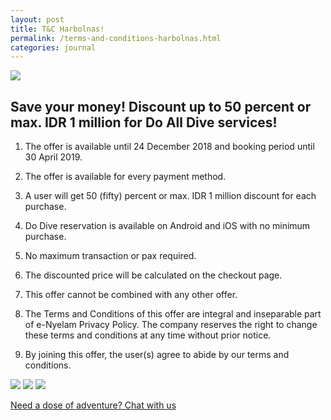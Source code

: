 ```yaml
---
layout: post
title: T&C Harbolnas!
permalink: /terms-and-conditions-harbolnas.html
categories: journal
---
```


<img src="https://i.imgur.com/xsBdubS.png" class="img-responsive post-feat-img" />

## Save your money! Discount up to 50 percent or max. IDR 1 million for Do All Dive services!

1. The offer is available until 24 December 2018 and booking period until 30 April 2019.

2. The offer is available for every payment method.

3. A user will get 50 (fifty) percent or max. IDR 1 million discount for each purchase.

4. Do Dive reservation is available on Android and iOS with no minimum purchase.

5. No maximum transaction or pax required.

6. The discounted price will be calculated on the checkout page.

7. This offer cannot be combined with any other offer.

8. The Terms and Conditions of this offer are integral and inseparable part of e-Nyelam Privacy Policy. The company reserves the right to change these terms and conditions at any time without prior notice.

9. By joining this offer, the user(s) agree to abide by our terms and conditions. 

<img src="https://i.imgur.com/JqVMMsS.jpg" class="img-responsive post-feat-img" />

<img src="https://i.imgur.com/B1tLJYE.jpg" class="img-responsive post-feat-img" />

<img src="https://i.imgur.com/VobypXW.jpg" class="img-responsive post-feat-img" />

<a href="https://web.whatsapp.com/send?phone={{site.wa}}&text=Hi%20E-Nyelam,%20i%20need%20info%20for%20dive%20spot" class="cta--in--page">Need a dose of adventure? Chat with us</a>
